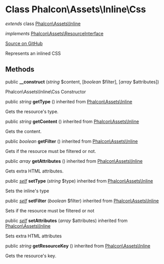 # Class **Phalcon\\Assets\\Inline\\Css**

*extends* class [Phalcon\Assets\Inline](/[[language]]/[[version]]/api/Phalcon_Assets_Inline)

*implements* [Phalcon\Assets\ResourceInterface](/[[language]]/[[version]]/api/Phalcon_Assets_ResourceInterface)

<a href="https://github.com/phalcon/cphalcon/blob/master/phalcon/assets/inline/css.zep" class="btn btn-default btn-sm">Source on GitHub</a>

Represents an inlined CSS


## Methods
public  **__construct** (*string* $content, [*boolean* $filter], [*array* $attributes])

Phalcon\\Assets\\Inline\\Css Constructor



public *string* **getType** () inherited from [Phalcon\Assets\Inline](/[[language]]/[[version]]/api/Phalcon_Assets_Inline)

Gets the resource's type.



public *string* **getContent** () inherited from [Phalcon\Assets\Inline](/[[language]]/[[version]]/api/Phalcon_Assets_Inline)

Gets the content.



public *boolean* **getFilter** () inherited from [Phalcon\Assets\Inline](/[[language]]/[[version]]/api/Phalcon_Assets_Inline)

Gets if the resource must be filtered or not.



public *array* **getAttributes** () inherited from [Phalcon\Assets\Inline](/[[language]]/[[version]]/api/Phalcon_Assets_Inline)

Gets extra HTML attributes.


public [*self*](/[[language]]/[[version]]/api/Phalcon_Assets_Inline_Css) **setType** (*string* $type) inherited from [Phalcon\Assets\Inline](/[[language]]/[[version]]/api/Phalcon_Assets_Inline)

Sets the inline's type



public [*self*](/[[language]]/[[version]]/api/Phalcon_Assets_Inline_Css) **setFilter** (*boolean* $filter) inherited from [Phalcon\Assets\Inline](/[[language]]/[[version]]/api/Phalcon_Assets_Inline)

Sets if the resource must be filtered or not



public [*self*](/[[language]]/[[version]]/api/Phalcon_Assets_Inline_Css) **setAttributes** (*array* $attributes) inherited from [Phalcon\Assets\Inline](/[[language]]/[[version]]/api/Phalcon_Assets_Inline)

Sets extra HTML attributes



public *string* **getResourceKey** () inherited from [Phalcon\Assets\Inline](/[[language]]/[[version]]/api/Phalcon_Assets_Inline)

Gets the resource's key.




